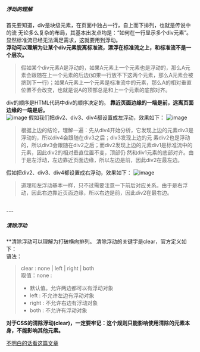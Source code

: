 ##### 浮动的理解
首先要知道，div是块级元素，在页面中独占一行，自上而下排列，也就是传说中的流
无论多么复杂的布局，其基本出发点均是：“如何在一行显示多个div元素”。
显然标准流已经无法满足需求，这就要用到浮动。<br>
**浮动可以理解为让某个div元素脱离标准流，漂浮在标准流之上，和标准流不是一个层次。**
> 假如某个div元素A是浮动的，如果A元素上一个元素也是浮动的，那么A元素会跟随在上一个元素的后边(如果一行放不下这两个元素，那么A元素会被挤到下一行)；如果A元素上一个元素是标准流中的元素，那么A的相对垂直位置不会改变，也就是说A的顶部总是和上一个元素的底部对齐。

div的顺序是HTML代码中div的顺序决定的。
**靠近页面边缘的一端是前，远离页面边缘的一端是后。**<br>
![image](https://images0.cnblogs.com/blog/471788/201303/27005253-004f304d2c6e424d81e7658e26d3f8a3.png)
假如我们把div2、div3、div4都设置成左浮动，效果如下：
![image](https://images0.cnblogs.com/blog/471788/201303/27005331-95ad1122cc5641a3a3701e6c7fb775e0.png)
> 根据上边的结论，理解一遍：先从div4开始分析，它发现上边的元素div3是浮动的，所以div4会跟随在div3之后；div3发现上边的元 素div2也是浮动的，所以div3会跟随在div2之后；而div2发现上边的元素div1是标准流中的元素，因此div2的相对垂直位置不变，顶部仍 然和div1元素的底部对齐。由于是左浮动，左边靠近页面边缘，所以左边是前，因此div2在最左边。

假如把div2、div3、div4都设置成右浮动，效果如下：
![image](https://images0.cnblogs.com/blog/471788/201303/27005405-331c3a369d5c4bfb8692c40ac3e59bf9.png)
> 道理和左浮动基本一样，只不过需要注意一下前后对应关系。由于是右浮动，因此右边靠近页面边缘，所以右边是前，因此div2在最右边。

<br>
---

##### 清除浮动
**清除浮动可以理解为打破横向排列。
清除浮动的关键字是clear，官方定义如下：<br>
语法：<br>
> clear : none | left | right | both <br>
> 取值：none  :  
> - 默认值。允许两边都可以有浮动对象
> - left   :  不允许左边有浮动对象
> - right  :  不允许右边有浮动对象
> - both  :  不允许有浮动对象

**对于CSS的清除浮动(clear)，一定要牢记：这个规则只能影响使用清除的元素本身，不能影响其他元素。**

[不明白的话看这篇文章](https://www.cnblogs.com/acorn/p/5249089.html)